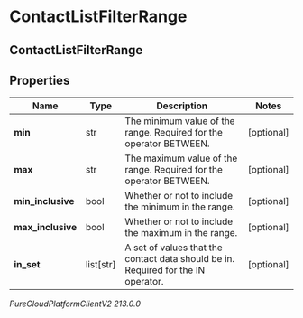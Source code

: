 # ContactListFilterRange

## ContactListFilterRange

## Properties

|Name | Type | Description | Notes|
|------------ | ------------- | ------------- | -------------|
| **min** | str | The minimum value of the range. Required for the operator BETWEEN. | [optional] |
| **max** | str | The maximum value of the range. Required for the operator BETWEEN. | [optional] |
| **min_inclusive** | bool | Whether or not to include the minimum in the range. | [optional] |
| **max_inclusive** | bool | Whether or not to include the maximum in the range. | [optional] |
| **in_set** | list[str] | A set of values that the contact data should be in. Required for the IN operator. | [optional] |



_PureCloudPlatformClientV2 213.0.0_
